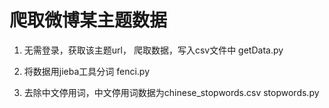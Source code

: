 # 爬取微博某主题数据

1. 无需登录，获取该主题url， 爬取数据，写入csv文件中 getData.py

2. 将数据用jieba工具分词 fenci.py

3. 去除中文停用词，中文停用词数据为chinese_stopwords.csv stopwords.py
